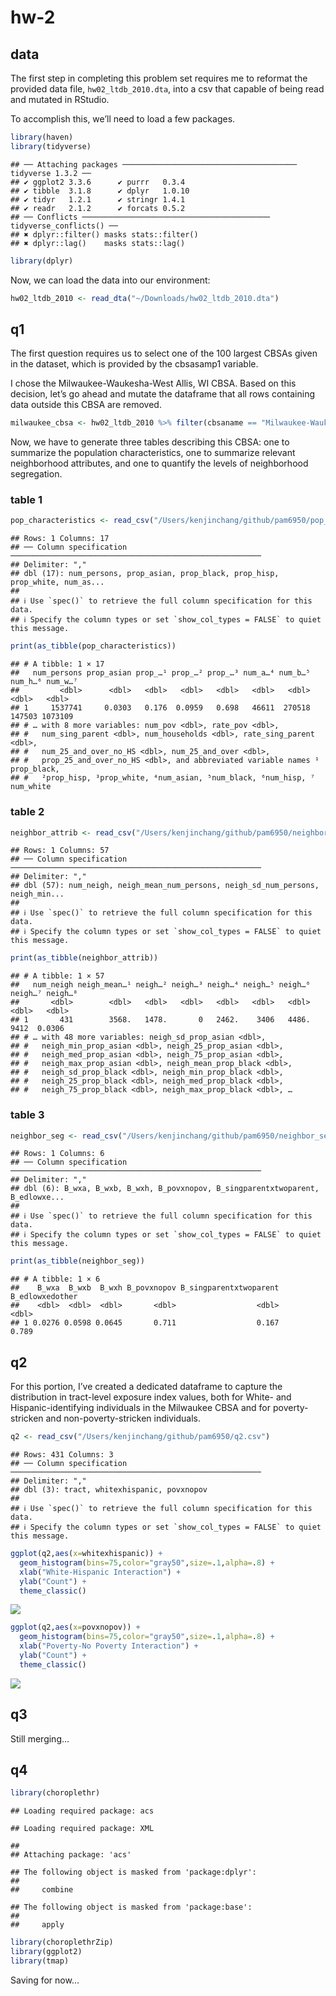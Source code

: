 hw-2
================

## data

The first step in completing this problem set requires me to reformat
the provided data file, `hw02_ltdb_2010.dta`, into a csv that capable of
being read and mutated in RStudio.

To accomplish this, we’ll need to load a few packages.

``` r
library(haven)
library(tidyverse)
```

    ## ── Attaching packages ─────────────────────────────────────── tidyverse 1.3.2 ──
    ## ✔ ggplot2 3.3.6      ✔ purrr   0.3.4 
    ## ✔ tibble  3.1.8      ✔ dplyr   1.0.10
    ## ✔ tidyr   1.2.1      ✔ stringr 1.4.1 
    ## ✔ readr   2.1.2      ✔ forcats 0.5.2 
    ## ── Conflicts ────────────────────────────────────────── tidyverse_conflicts() ──
    ## ✖ dplyr::filter() masks stats::filter()
    ## ✖ dplyr::lag()    masks stats::lag()

``` r
library(dplyr)
```

Now, we can load the data into our environment:

``` r
hw02_ltdb_2010 <- read_dta("~/Downloads/hw02_ltdb_2010.dta")
```

## q1

The first question requires us to select one of the 100 largest CBSAs
given in the dataset, which is provided by the cbsasamp1 variable.

I chose the Milwaukee-Waukesha-West Allis, WI CBSA. Based on this
decision, let’s go ahead and mutate the dataframe that all rows
containing data outside this CBSA are removed.

``` r
milwaukee_cbsa <- hw02_ltdb_2010 %>% filter(cbsaname == "Milwaukee-Waukesha-West Allis, WI CBSA")
```

Now, we have to generate three tables describing this CBSA: one to
summarize the population characteristics, one to summarize relevant
neighborhood attributes, and one to quantify the levels of neighborhood
segregation.

### table 1

``` r
pop_characteristics <- read_csv("/Users/kenjinchang/github/pam6950/pop_characteristics.csv")
```

    ## Rows: 1 Columns: 17
    ## ── Column specification ────────────────────────────────────────────────────────
    ## Delimiter: ","
    ## dbl (17): num_persons, prop_asian, prop_black, prop_hisp, prop_white, num_as...
    ## 
    ## ℹ Use `spec()` to retrieve the full column specification for this data.
    ## ℹ Specify the column types or set `show_col_types = FALSE` to quiet this message.

``` r
print(as_tibble(pop_characteristics))
```

    ## # A tibble: 1 × 17
    ##   num_persons prop_asian prop_…¹ prop_…² prop_…³ num_a…⁴ num_b…⁵ num_h…⁶ num_w…⁷
    ##         <dbl>      <dbl>   <dbl>   <dbl>   <dbl>   <dbl>   <dbl>   <dbl>   <dbl>
    ## 1     1537741     0.0303   0.176  0.0959   0.698   46611  270518  147503 1073109
    ## # … with 8 more variables: num_pov <dbl>, rate_pov <dbl>,
    ## #   num_sing_parent <dbl>, num_households <dbl>, rate_sing_parent <dbl>,
    ## #   num_25_and_over_no_HS <dbl>, num_25_and_over <dbl>,
    ## #   prop_25_and_over_no_HS <dbl>, and abbreviated variable names ¹​prop_black,
    ## #   ²​prop_hisp, ³​prop_white, ⁴​num_asian, ⁵​num_black, ⁶​num_hisp, ⁷​num_white

### table 2

``` r
neighbor_attrib <- read_csv("/Users/kenjinchang/github/pam6950/neighbor_attrib.csv")
```

    ## Rows: 1 Columns: 57
    ## ── Column specification ────────────────────────────────────────────────────────
    ## Delimiter: ","
    ## dbl (57): num_neigh, neigh_mean_num_persons, neigh_sd_num_persons, neigh_min...
    ## 
    ## ℹ Use `spec()` to retrieve the full column specification for this data.
    ## ℹ Specify the column types or set `show_col_types = FALSE` to quiet this message.

``` r
print(as_tibble(neighbor_attrib))
```

    ## # A tibble: 1 × 57
    ##   num_neigh neigh_mean…¹ neigh…² neigh…³ neigh…⁴ neigh…⁵ neigh…⁶ neigh…⁷ neigh…⁸
    ##       <dbl>        <dbl>   <dbl>   <dbl>   <dbl>   <dbl>   <dbl>   <dbl>   <dbl>
    ## 1       431        3568.   1478.       0   2462.    3406   4486.    9412  0.0306
    ## # … with 48 more variables: neigh_sd_prop_asian <dbl>,
    ## #   neigh_min_prop_asian <dbl>, neigh_25_prop_asian <dbl>,
    ## #   neigh_med_prop_asian <dbl>, neigh_75_prop_asian <dbl>,
    ## #   neigh_max_prop_asian <dbl>, neigh_mean_prop_black <dbl>,
    ## #   neigh_sd_prop_black <dbl>, neigh_min_prop_black <dbl>,
    ## #   neigh_25_prop_black <dbl>, neigh_med_prop_black <dbl>,
    ## #   neigh_75_prop_black <dbl>, neigh_max_prop_black <dbl>, …

### table 3

``` r
neighbor_seg <- read_csv("/Users/kenjinchang/github/pam6950/neighbor_seg.csv")
```

    ## Rows: 1 Columns: 6
    ## ── Column specification ────────────────────────────────────────────────────────
    ## Delimiter: ","
    ## dbl (6): B_wxa, B_wxb, B_wxh, B_povxnopov, B_singparentxtwoparent, B_edlowxe...
    ## 
    ## ℹ Use `spec()` to retrieve the full column specification for this data.
    ## ℹ Specify the column types or set `show_col_types = FALSE` to quiet this message.

``` r
print(as_tibble(neighbor_seg))
```

    ## # A tibble: 1 × 6
    ##    B_wxa  B_wxb  B_wxh B_povxnopov B_singparentxtwoparent B_edlowxedother
    ##    <dbl>  <dbl>  <dbl>       <dbl>                  <dbl>           <dbl>
    ## 1 0.0276 0.0598 0.0645       0.711                  0.167           0.789

## q2

For this portion, I’ve created a dedicated dataframe to capture the
distribution in tract-level exposure index values, both for White- and
Hispanic-identifying individuals in the Milwaukee CBSA and for
poverty-stricken and non-poverty-stricken individuals.

``` r
q2 <- read_csv("/Users/kenjinchang/github/pam6950/q2.csv")
```

    ## Rows: 431 Columns: 3
    ## ── Column specification ────────────────────────────────────────────────────────
    ## Delimiter: ","
    ## dbl (3): tract, whitexhispanic, povxnopov
    ## 
    ## ℹ Use `spec()` to retrieve the full column specification for this data.
    ## ℹ Specify the column types or set `show_col_types = FALSE` to quiet this message.

``` r
ggplot(q2,aes(x=whitexhispanic)) +
  geom_histogram(bins=75,color="gray50",size=.1,alpha=.8) +
  xlab("White-Hispanic Interaction") +
  ylab("Count") +
  theme_classic()
```

![](hw-2_files/figure-gfm/unnamed-chunk-11-1.png)<!-- -->

``` r
ggplot(q2,aes(x=povxnopov)) +
  geom_histogram(bins=75,color="gray50",size=.1,alpha=.8) +
  xlab("Poverty-No Poverty Interaction") +
  ylab("Count") +
  theme_classic()
```

![](hw-2_files/figure-gfm/unnamed-chunk-12-1.png)<!-- -->

## q3

Still merging…

## q4

``` r
library(choroplethr)
```

    ## Loading required package: acs

    ## Loading required package: XML

    ## 
    ## Attaching package: 'acs'

    ## The following object is masked from 'package:dplyr':
    ## 
    ##     combine

    ## The following object is masked from 'package:base':
    ## 
    ##     apply

``` r
library(choroplethrZip)
library(ggplot2)
library(tmap)
```

Saving for now…
